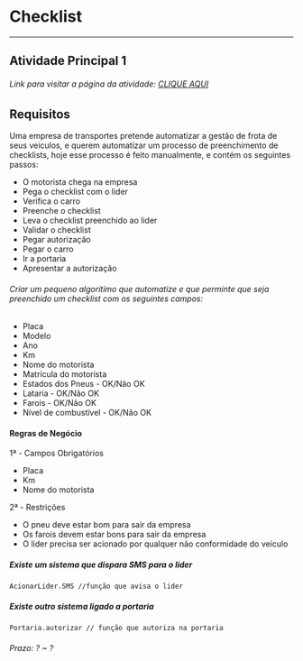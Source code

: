 # Checklist

---

## Atividade Principal 1  

###### Link para visitar a página da atividade: [CLIQUE AQUI](https://giunossauro.github.io/iFood_Lets-Code_Sala-842/2_Logica-com-JavaScript/Projetos/01_Checklist/Checklist.html)

## Requisitos

Uma empresa de transportes pretende automatizar a gestão de frota de seus veiculos, e querem automatizar um processo de preenchimento de checklists, hoje esse processo é feito manualmente, e contém os seguintes passos:  

* O motorista chega na empresa  
* Pega o checklist com o lider  
* Verifica o carro  
* Preenche o checklist   
* Leva o checklist preenchido ao lider  
* Validar o checklist  
* Pegar autorização  
* Pegar o carro  
* Ir a portaria  
* Apresentar a autorização  

###### Criar um pequeno algoritimo que automatize e que perminte que seja preenchido um checklist com os seguintes campos:

* Placa
* Modelo
* Ano
* Km
* Nome do motorista
* Matrícula do motorista
* Estados dos Pneus - OK/Não OK
* Lataria - OK/Não OK
* Farois - OK/Não OK
* Nível de combustível - OK/Não OK

#### Regras de Negócio
1ª - Campos Obrigatórios
* Placa
* Km
* Nome do motorista

2ª - Restrições
* O pneu deve estar bom para sair da empresa
* Os farois devem estar bons para sair da empresa
* O lider precisa ser acionado por qualquer não conformidade do veículo

##### Existe um sistema que dispara SMS para o lider  
` AcionarLider.SMS //função que avisa o lider `

##### Existe outro sistema ligado a portaria
` Portaria.autorizar // função que autoriza na portaria `

###### Prazo: ? ~ ?  
